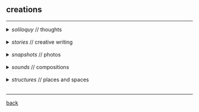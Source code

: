 
## creations
***

<details>
<summary> <i> soliloquy </i> // thoughts </summary>
<br>
- sdasdas
<br>
- asdasda
<br>
- asdasd
<br>
</details>
<br>
<details>
<summary> <i> stories </i> // creative writing </summary>
- sdasdas
- asdasda
- asdasd
<br>
</details>
<br>
<details>
<summary> <i> snapshots </i> // photos </summary>
- sdasdas
- asdasda
- asdasd

<br>
</details>

<br>
<details>
<summary> <i> sounds </i> // compositions </summary>
<br>
in another life, i composed music...
<br>
<i><b> Reflections (2013)</b></i> is an EP i wrote in high school:

<iframe width="100%" height="350" scrolling="no" frameborder="no" allow="autoplay" src="https://w.soundcloud.com/player/?url=https%3A//api.soundcloud.com/playlists/39690369&color=%23000000&auto_play=false&hide_related=false&show_comments=true&show_user=true&show_reposts=false&show_teaser=true"></iframe><div style="font-size: 10px; color: #cccccc;line-break: anywhere;word-break: normal;overflow: hidden;white-space: nowrap;text-overflow: ellipsis; font-family: Interstate,Lucida Grande,Lucida Sans Unicode,Lucida Sans,Garuda,Verdana,Tahoma,sans-serif;font-weight: 100;"><a href="https://soundcloud.com/lucy_lai" title="Lucy Lai" target="_blank" style="color: #cccccc; text-decoration: none;">Lucy Lai</a> · <a href="https://soundcloud.com/lucy_lai/sets/reflections" title="Reflections" target="_blank" style="color: #cccccc; text-decoration: none;">Reflections</a></div>


the idea for this track was actually an accident

<iframe width="100%" height="166" scrolling="no" frameborder="no" allow="autoplay" src="https://w.soundcloud.com/player/?url=https%3A//api.soundcloud.com/tracks/639832068&color=%23000000&auto_play=false&hide_related=false&show_comments=true&show_user=true&show_reposts=false&show_teaser=true"></iframe><div style="font-size: 10px; color: #cccccc;line-break: anywhere;word-break: normal;overflow: hidden;white-space: nowrap;text-overflow: ellipsis; font-family: Interstate,Lucida Grande,Lucida Sans Unicode,Lucida Sans,Garuda,Verdana,Tahoma,sans-serif;font-weight: 100;"><a href="https://soundcloud.com/lucy_lai" title="Lucy Lai" target="_blank" style="color: #cccccc; text-decoration: none;">Lucy Lai</a> · <a href="https://soundcloud.com/lucy_lai/dj-dirichlet" title="dj dirichlet" target="_blank" style="color: #cccccc; text-decoration: none;">dj dirichlet</a></div>
<br>

<i><b> Citrullus Ianatus (2015)</b> </i>

<br>

i once got really into <a href="https://en.wikipedia.org/wiki/Process_music" target="_blank">process music</a> after taking a course on contemporary music composition in college. inspired by Steve Reich's clapping music, i wrote this piece to be performed on a watermelon:

<iframe width="415" height="315" src="https://www.youtube.com/embed/GGRqrHdU7Dg" frameborder="0" allow="accelerometer; autoplay; encrypted-media; gyroscope; picture-in-picture" allowfullscreen></iframe>

<br>
</details>

<br>
<details>
<summary> <i> structures </i> // places and spaces </summary>
<br>
here are a couple of places that are near and dear to my heart...

<ul>
  <li>   <a href="http://rothkochapel.org/" target="_blank">Rothko Chapel</a> </li>
</ul>
</details>

<br>

***
[back](./)

